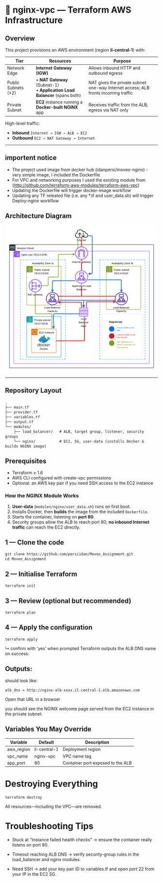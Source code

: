 # 🚀 nginx-vpc — Terraform AWS Infrastructure

## Overview
This project provisions an AWS environment (region **il-central-1**) with:

| Tier | Resources | Purpose |
|------|-----------|---------|
| Network Edge | **Internet Gateway (IGW)** | Allows inbound HTTP and outbound egress |
| Public Subnets (×2) | • **NAT Gateway** (Subnet-1)<br>• **Application Load Balancer** (spans both) | NAT gives the private subnet one-way Internet access; ALB fronts incoming traffic |
| Private Subnet | **EC2** instance running a **Docker-built NGINX** app | Receives traffic from the ALB; egress via NAT only |

High-level traffic:
* **Inbound**  `Internet → IGW → ALB → EC2`
* **Outbound** `EC2 → NAT Gateway → Internet`

---

## importent notice
-  The project used image from docker hub (idanpersi/moveo-nginx) - very simple image, I included the Dockerfile
-  For VPC and networking purposes I used the existing module from (http://github.com/terraform-aws-modules/terraform-aws-vpc)
-  Updating the Dockerfile will trigger docker-image workflow 
-  Updating any TF releated file (i.e. any *.tf and user_data.sh) will trigger Deploy-nginx workflow

## Architecture Diagram

![project diagram](./diagram.png)

---

## Repository Layout

```
.
├── main.tf
├── provider.tf
├── variables.tf
├── output.tf
└── modules/
    ├── load_balancer/   # ALB, target group, listener, security groups
    └── nginx/           # EC2, SG, user-data (installs Docker & builds NGINX image)
```
## Prerequisites
* Terraform ≥ 1.6
* AWS CLI configured with create-vpc permissions
* Optional: an AWS key pair if you need SSH access to the EC2 instance

### How the NGINX Module Works

1. **User-data** (`modules/nginx/user_data.sh`) runs on first boot.  
2. Installs Docker, then **builds** the image from the included `Dockerfile`.  
3. Starts the container, listening on **port 80**.  
4. Security groups allow the ALB to reach port 80; **no inbound Internet traffic** can reach the EC2 directly.

## 1 — Clone the code
```
git clone https://github.com/persiidan/Moveo_Assignment.git
cd Moveo_Assignment
```
## 2 — Initialise Terraform
```
terraform init
```
## 3 — Review (optional but recommended)
```
terraform plan
```
## 4 — Apply the configuration
```
terraform apply
```
↳ confirm with 'yes' when prompted
Terraform outputs the ALB DNS name on success:

## Outputs:
should look like:
```
alb_dns = http://nginx-alb-xxxx.il-central-1.elb.amazonaws.com
```
Open that URL in a browser 

you should see the NGINX welcome page served from the EC2 instance in the private subnet.



## Variables You May Override
| Variable | Default | Description |
|----------|---------|-------------|
| aws_region | il-central-1 | Deployment region |
| vpc_name | nginx-vpc | VPC name tag |
| app_port | 80 | Container port exposed to the ALB |

# Destroying Everything
```
terraform destroy
```
All resources—including the VPC—are removed.

# Troubleshooting Tips
* Stuck at “Instance failed health checks” → ensure the container really listens on port 80.

* Timeout reaching ALB DNS → verify security-group rules in the load_balancer and nginx modules.

* Need SSH → add your key pair ID to variables.tf and open port 22 from your IP in the EC2 SG.


